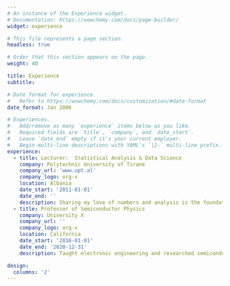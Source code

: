 ```yaml
---
# An instance of the Experience widget.
# Documentation: https://wowchemy.com/docs/page-builder/
widget: experience

# This file represents a page section.
headless: true

# Order that this section appears on the page.
weight: 40

title: Experience
subtitle:

# Date format for experience
#   Refer to https://wowchemy.com/docs/customization/#date-format
date_format: Jan 2006

# Experiences.
#   Add/remove as many `experience` items below as you like.
#   Required fields are `title`, `company`, and `date_start`.
#   Leave `date_end` empty if it's your current employer.
#   Begin multi-line descriptions with YAML's `|2-` multi-line prefix.
experience:
  - title: Lecturer:  Statistical Analysis & Data Science
    company: Polytechnic University of Tirane
    company_url: 'www.upt.al'
    company_logo: org-x
    location: Albania
    date_start: '2011-01-01'
    date_end: ''
    description: Sharing my love of numbers and analysis is the foundation of my career. By delivering comprehensive, engaging undergraduate/graduate level     teaching in Data Science & Machine Learning; Statistical Programming in R, Python; Probability and Statistics, I project manage the design, content         research and  delivery of Data Science teaching courses, integrating core data science fundamentals and expanding course content to support related data     science disciplines.  
  - title: Professor of Semiconductor Physics
    company: University X
    company_url: ''
    company_logo: org-x
    location: California
    date_start: '2016-01-01'
    date_end: '2020-12-31'
    description: Taught electronic engineering and researched semiconductor physics.

design:
  columns: '2'
---
```

